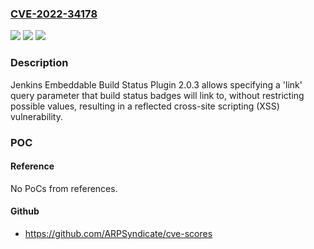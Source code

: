 ### [CVE-2022-34178](https://cve.mitre.org/cgi-bin/cvename.cgi?name=CVE-2022-34178)
![](https://img.shields.io/static/v1?label=Product&message=Jenkins%20Embeddable%20Build%20Status%20Plugin&color=blue)
![](https://img.shields.io/static/v1?label=Version&message=%3D%202.0.3%20&color=brighgreen)
![](https://img.shields.io/static/v1?label=Vulnerability&message=n%2Fa&color=brighgreen)

### Description

Jenkins Embeddable Build Status Plugin 2.0.3 allows specifying a 'link' query parameter that build status badges will link to, without restricting possible values, resulting in a reflected cross-site scripting (XSS) vulnerability.

### POC

#### Reference
No PoCs from references.

#### Github
- https://github.com/ARPSyndicate/cve-scores

